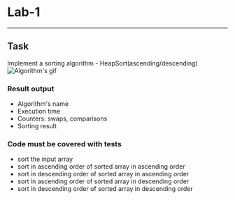# Lab-1

---

## Task
Implement a sorting algorithm - HeapSort(ascending/descending)
![Algorithm's gif](https://upload.wikimedia.org/wikipedia/commons/1/1b/Sorting_heapsort_anim.gif)

  ### Result output
  + Algorithm's name
  + Execution time
  + Counters: swaps, comparisons 
  + Sorting result
  ###  Code must be covered with tests
  + sort the input array
  + sort in ascending order of sorted array in ascending order
  + sort in descending order of sorted array in ascending order
  + sort in ascending order of sorted array in descending order
  + sort in descending order of sorted array in descending order
